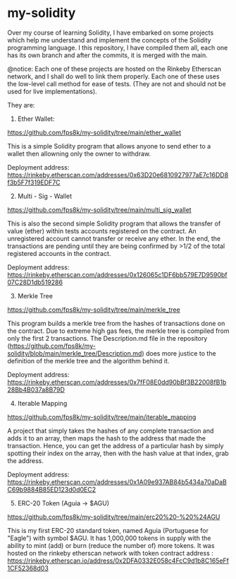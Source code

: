 # my-solidity

Over my course of learning Solidity, I have embarked on some projects which help me understand and implement the concepts of the Solidity programming language.
I this repository, I have compiled them all, each one has its own branch and after the commits, it is merged with the main.

@notice:
  Each one of these projects are hosted on the Rinkeby Etherscan network, and I shall do well to link them properly.
  Each one of these uses the low-level call method for ease of tests. (They are not and should not be used for live implementations).


They are:


1. Ether Wallet:

https://github.com/fps8k/my-solidity/tree/main/ether_wallet

This is a simple Solidity program that allows anyone to send ether to a wallet then allowning only the owner to withdraw.

Deployment address: https://rinkeby.etherscan.com/addresses/0x63D20e6810927977aE7c16DD8f3b5F7f319EDF7C


2. Multi - Sig - Wallet

https://github.com/fps8k/my-solidity/tree/main/multi_sig_wallet

This is also the second simple Solidity program that allows the transfer of value (ether) within tests accounts registered on the contract. An unregistered account cannot transfer or receive any ether. In the end, the transactions are pending until they are being confirmed by >1/2 of the total registered accounts in the contract.

Deployment address: https://rinkeby.etherscan.com/addresses/0x126065c1DF6bb579E7D9590bf07C28D1db519286


3. Merkle Tree

https://github.com/fps8k/my-solidity/tree/main/merkle_tree

This program builds a merkle tree from the hashes of transactions done on the contract. Due to extreme high gas fees, the merkle tree is compiled from only the first 2 transactions.
The Description.md file in the repository (https://github.com/fps8k/my-solidity/blob/main/merkle_tree/Description.md) does more justice to the definition of the merkle tree and the algorithm behind it.

Deployment address: https://rinkeby.etherscan.com/addresses/0x7fF08E0dd90bBf3B22008fB1b28Bb4B037a8B79D


4. Iterable Mapping

https://github.com/fps8k/my-solidity/tree/main/iterable_mapping

A project that simply takes the hashes of any complete transaction and adds it to an array, then maps the hash to the address that made the transaction. Hence, you can get the address of a particular hash by simply spotting their index on the array, then with the hash value at that index, grab the address.

Deployment address: https://rinkeby.etherscan.com/addresses/0x1A09e937AB84b5434a70aDaBC69b9884B85ED123d0d0EC2


5. ERC-20 Token (Aguia -> $AGU)

https://github.com/fps8k/my-solidity/tree/main/erc20%20-%20%24AGU

This is my first ERC-20 standard token, named Aguia (Portuguese for "Eagle") with symbol $AGU. It has 1,000,000 tokens in supply with the ability to mint (add) or burn (reduce the number of) more tokens. It was hosted on the rinkeby etherscan network with token contract address : https://rinkeby.etherscan.io/address/0x2DFA0332E058c4FcC9d1b8C165eFf1CF52368d03
